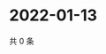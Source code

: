 # 2022-01-13

共 0 条

<!-- BEGIN WEIBO -->
<!-- 最后更新时间 Thu Jan 13 2022 19:12:58 GMT+0800 (China Standard Time) -->

<!-- END WEIBO -->
